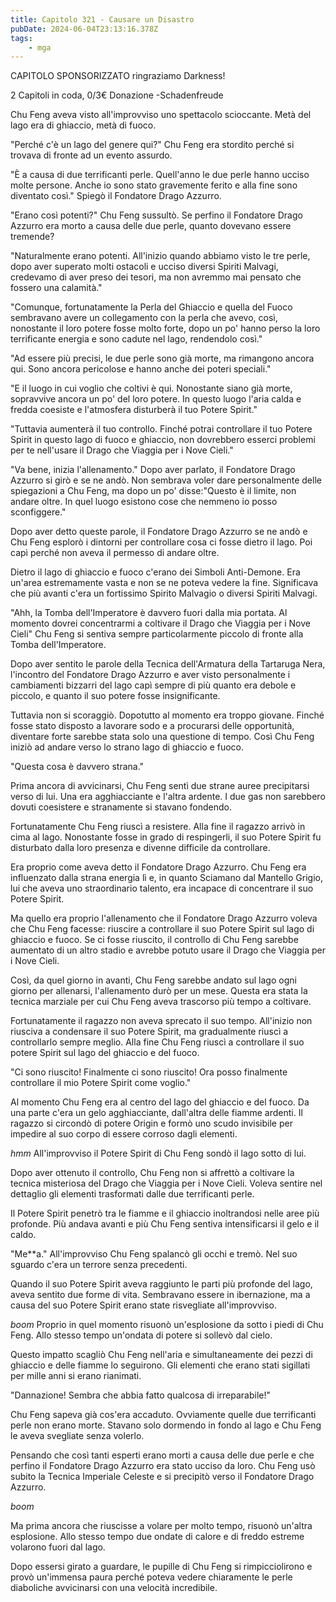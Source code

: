 ```yaml
---
title: Capitolo 321 - Causare un Disastro
pubDate: 2024-06-04T23:13:16.378Z
tags:
    - mga
---
```

                
CAPITOLO SPONSORIZZATO ringraziamo Darkness!


2 Capitoli in coda, 0/3€ Donazione
-Schadenfreude


Chu Feng aveva visto all'improvviso uno spettacolo scioccante. Metà del lago era di ghiaccio, metà di fuoco.


"Perché c'è un lago del genere qui?" Chu Feng era stordito perché si trovava di fronte ad un evento assurdo.


"È a causa di due terrificanti perle. Quell'anno le due perle hanno ucciso molte persone. Anche io sono stato gravemente ferito e alla fine sono diventato così." Spiegò il Fondatore Drago Azzurro.


"Erano così potenti?" Chu Feng sussultò. Se perfino il Fondatore Drago Azzurro era morto a causa delle due perle, quanto dovevano essere tremende?


"Naturalmente erano potenti. All'inizio quando abbiamo visto le tre perle, dopo aver superato molti ostacoli e ucciso diversi Spiriti Malvagi, credevamo di aver preso dei tesori, ma non avremmo mai pensato che fossero una calamità."


"Comunque, fortunatamente la Perla del Ghiaccio e quella del Fuoco sembravano avere un collegamento con la perla che avevo, così, nonostante il loro potere fosse molto forte, dopo un po' hanno perso la loro terrificante energia e sono cadute nel lago, rendendolo così."


"Ad essere più precisi, le due perle sono già morte, ma rimangono ancora qui. Sono ancora pericolose e hanno anche dei poteri speciali."


"E il luogo in cui voglio che coltivi è qui. Nonostante siano già morte, sopravvive ancora un po' del loro potere. In questo luogo l'aria calda e fredda coesiste e l'atmosfera disturberà il tuo Potere Spirit."


"Tuttavia aumenterà il tuo controllo. Finché potrai controllare il tuo Potere Spirit in questo lago di fuoco e ghiaccio, non dovrebbero esserci problemi per te nell'usare il Drago che Viaggia per i Nove Cieli."


"Va bene, inizia l'allenamento." Dopo aver parlato, il Fondatore Drago Azzurro si girò e se ne andò. Non sembrava voler dare personalmente delle spiegazioni a Chu Feng, ma dopo un po' disse:"Questo è il limite, non andare oltre. In quel luogo esistono cose che nemmeno io posso sconfiggere."


Dopo aver detto queste parole, il Fondatore Drago Azzurro se ne andò e Chu Feng esplorò i dintorni per controllare cosa ci fosse dietro il lago. Poi capì perché non aveva il permesso di andare oltre.


Dietro il lago di ghiaccio e fuoco c'erano dei Simboli Anti-Demone. Era un'area estremamente vasta e non se ne poteva vedere la fine. Significava che più avanti c'era un fortissimo Spirito Malvagio o diversi Spiriti Malvagi.


"Ahh, la Tomba dell'Imperatore è davvero fuori dalla mia portata. Al momento dovrei concentrarmi a coltivare il Drago che Viaggia per i Nove Cieli" Chu Feng si sentiva sempre particolarmente piccolo di fronte alla Tomba dell'Imperatore.


Dopo aver sentito le parole della Tecnica dell'Armatura della Tartaruga Nera, l'incontro del Fondatore Drago Azzurro e aver visto personalmente i cambiamenti bizzarri del lago capì sempre di più quanto era debole e piccolo, e quanto il suo potere fosse insignificante.


Tuttavia non si scoraggiò. Dopotutto al momento era troppo giovane. Finché fosse stato disposto a lavorare sodo e a procurarsi delle opportunità, diventare forte sarebbe stata solo una questione di tempo. Così Chu Feng iniziò ad andare verso lo strano lago di ghiaccio e fuoco.


"Questa cosa è davvero strana."


Prima ancora di avvicinarsi, Chu Feng sentì due strane auree precipitarsi verso di lui. Una era agghiacciante e l'altra ardente. I due gas non sarebbero dovuti coesistere e stranamente si stavano fondendo.


Fortunatamente Chu Feng riuscì a resistere. Alla fine il ragazzo arrivò in cima al lago. Nonostante fosse in grado di respingerli, il suo Potere Spirit fu disturbato dalla loro presenza e divenne difficile da controllare.


Era proprio come aveva detto il Fondatore Drago Azzurro. Chu Feng era influenzato dalla strana energia lì e, in quanto Sciamano dal Mantello Grigio, lui che aveva uno straordinario talento, era incapace di concentrare il suo Potere Spirit.


Ma quello era proprio l'allenamento che il Fondatore Drago Azzurro voleva che Chu Feng facesse: riuscire a controllare il suo Potere Spirit sul lago di ghiaccio e fuoco. Se ci fosse riuscito, il controllo di Chu Feng sarebbe aumentato di un altro stadio e avrebbe potuto usare il Drago che Viaggia per i Nove Cieli.


Così, da quel giorno in avanti, Chu Feng sarebbe andato sul lago ogni giorno per allenarsi, l'allenamento durò per un mese. Questa era stata la tecnica marziale per cui Chu Feng aveva trascorso più tempo a coltivare.


Fortunatamente il ragazzo non aveva sprecato il suo tempo. All'inizio non riusciva a condensare il suo Potere Spirit, ma gradualmente riuscì a controllarlo sempre meglio. Alla fine Chu Feng riuscì a controllare il suo potere Spirit sul lago del ghiaccio e del fuoco.


"Ci sono riuscito! Finalmente ci sono riuscito! Ora posso finalmente controllare il mio Potere Spirit come voglio."


Al momento Chu Feng era al centro del lago del ghiaccio e del fuoco. Da una parte c'era un gelo agghiacciante, dall'altra delle fiamme ardenti. Il ragazzo si circondò di potere Origin e formò uno scudo invisibile per impedire al suo corpo di essere corroso dagli elementi.


*hmm* All'improvviso il Potere Spirit di Chu Feng sondò il lago sotto di lui.


Dopo aver ottenuto il controllo, Chu Feng non si affrettò a coltivare la tecnica misteriosa del Drago che Viaggia per i Nove Cieli. Voleva sentire nel dettaglio gli elementi trasformati dalle due terrificanti perle.


Il Potere Spirit penetrò tra le fiamme e il ghiaccio inoltrandosi nelle aree più profonde. Più andava avanti e più Chu Feng sentiva intensificarsi il gelo e il caldo.


"Me**a." All'improvviso Chu Feng spalancò gli occhi e tremò. Nel suo sguardo c'era un terrore senza precedenti.


Quando il suo Potere Spirit aveva raggiunto le parti più profonde del lago, aveva sentito due forme di vita. Sembravano essere in ibernazione, ma a causa del suo Potere Spirit erano state risvegliate all'improvviso.


*boom* Proprio in quel momento risuonò un'esplosione da sotto i piedi di Chu Feng. Allo stesso tempo un'ondata di potere si sollevò dal cielo.


Questo impatto scagliò Chu Feng nell'aria e simultaneamente dei pezzi di ghiaccio e delle fiamme lo seguirono. Gli elementi che erano stati sigillati per mille anni si erano rianimati.


"Dannazione! Sembra che abbia fatto qualcosa di irreparabile!"


Chu Feng sapeva già cos'era accaduto. Ovviamente quelle due terrificanti perle non erano morte. Stavano solo dormendo in fondo al lago e Chu Feng le aveva svegliate senza volerlo.


Pensando che così tanti esperti erano morti a causa delle due perle e che perfino il Fondatore Drago Azzurro era stato ucciso da loro. Chu Feng usò subito la Tecnica Imperiale Celeste e si precipitò verso il Fondatore Drago Azzurro.


*boom*


Ma prima ancora che riuscisse a volare per molto tempo, risuonò un'altra esplosione. Allo stesso tempo due ondate di calore e di freddo estreme volarono fuori dal lago.


Dopo essersi girato a guardare, le pupille di Chu Feng si rimpicciolirono e provò un'immensa paura perché poteva vedere chiaramente le perle diaboliche avvicinarsi con una velocità incredibile.









